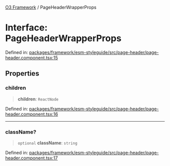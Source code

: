 [O3 Framework](../API.md) / PageHeaderWrapperProps

# Interface: PageHeaderWrapperProps

Defined in: [packages/framework/esm-styleguide/src/page-header/page-header.component.tsx:15](https://github.com/openmrs/openmrs-esm-core/blob/85cde3ce59cd3d29230c98040a3f53525e808725/packages/framework/esm-styleguide/src/page-header/page-header.component.tsx#L15)

## Properties

### children

> **children**: `ReactNode`

Defined in: [packages/framework/esm-styleguide/src/page-header/page-header.component.tsx:16](https://github.com/openmrs/openmrs-esm-core/blob/85cde3ce59cd3d29230c98040a3f53525e808725/packages/framework/esm-styleguide/src/page-header/page-header.component.tsx#L16)

***

### className?

> `optional` **className**: `string`

Defined in: [packages/framework/esm-styleguide/src/page-header/page-header.component.tsx:17](https://github.com/openmrs/openmrs-esm-core/blob/85cde3ce59cd3d29230c98040a3f53525e808725/packages/framework/esm-styleguide/src/page-header/page-header.component.tsx#L17)
